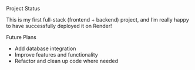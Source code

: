 Project Status

This is my first full-stack (frontend + backend) project, and I’m really happy to have successfully deployed it on Render!

Future Plans

- Add database integration  
- Improve features and functionality  
- Refactor and clean up code where needed
